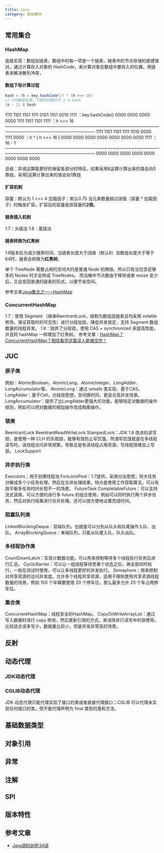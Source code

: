 ```yaml
---
title: Java
category: 基础模块
---
```


## 常用集合
### HashMap
底层实现：数组加链表，数组中的每一项是一个链表，链表中的节点存储的是键值对。通过计算存入对象的 HashCode，来计算对象在数组中要存入的位置。用链表来解决散列冲突，
#### 数组下标计算过程
~~~java
hash = (h = key.hashCode()) ^ (h >>> 16)
// n为数组长度，下面代码等价于 n % hash
(n - 1) & hash
~~~
1111 1101 1101 1111 0101 1101 0010 1111 ：key.hashCode()
0000 0000 0000 0000 1111 1101 1101 1111 ：h >>> 16
—————————————————————————————————————————————————————————
1111 1101 1101 1111 1010 0000 1111 0000 ：h ^ ( h >>> 16 )
0000 0000 0000 0000 0000 0000 0000 1111 ：16 - 1
—————————————————————————————————————————————————————————
0000 0000 0000 0000 0000 0000 0000 0000

总结：异或运算能更好的保留各部分的特征，如果采用&运算计算出来的值会向0靠拢，采用|运算计算出来的值会向1靠拢

#### 扩容机制
容量：默认为 1 <<< 4
加载因子：默认0.75
当元素数量超过阔值（容量 * 加载因子）时触发扩容，扩容后的容量是原容量的**2倍**。

#### 链表插入机制
1.7：头插法
1.8：尾插法

#### 链表转换为红黑树
1.8版本后为减少搜索时间，当链表长度大于阔值（默认8）且数组长度大于等于64时，链表会转换为**红黑树**。

单个 TreeNode 需要占用的空间大约是普通 Node 的两倍，所以只有当包含足够多的 Nodes 时才会转成 TreeNodes。
而当桶中节点数由于移除或者 resize 变少后，又会变回普通的链表的形式，以便节省空间。


参考文章[Java集合之一—HashMap](https://blog.csdn.net/woshimaxiao1/article/details/83661464)
### ConcurrentHashMap
1.7：使用 Segment （继承ReentrantLock，结构为数组加链表且均采用 volatile 修饰，保证获取时的可见性）进行分段加锁，降低并发锁定，支持 Segment 数组数量的线程并发。
1.8：抛弃了分段锁，使用 CAS + synchronized 来提高性能，并且同 hashMap 一样增加了红黑树。
参考文章：[HashMap？ConcurrentHashMap？相信看完这篇没人能难住你！](https://blog.csdn.net/weixin_44460333/article/details/86770169)


## JUC
### 原子类
例如：AtomicBoolean、AtomicLong、AtomicInteger、LongAdder、LongAccumulator等。
AtomicLong：通过 unsafe 类实现，基于CAS。
LongAdder：基于Cell，分段锁思想，空间换时间，更适合高并发场景。
LongAccumulator：提供了比LongAdder更强大的功能，能够指定对数据的操作规则，例如可以把对数据的相加操作改成相乘操作。
### 锁类
ReentrantLock
ReentrantReadWriteLock
StampedLock：JDK 1.8 改进的读写锁，是使用一种 CLH 的乐观锁，能够有效防止写饥饿。所谓写饥饿就是在多线程读写时，读线程访问非常频繁，导致总是有读线程占用资源，写线程很难加上写锁。
LockSupport
### 异步执行类
Executors：用于创建线程池
ForkJoinPool：1.7提供，采用分治思想，将大任务分解成多个小任务处理，然后在合并处理结果。特点是使用工作窃取算法，可以有效平衡多任务时间长短不一的场景。
FutureTask
CompletableFuture：可以支持流式调用，可以方便的进行多 future 的组合使用，例如可以同时执行两个异步任务，然后对执行结果进行合并处理。还可以很方便地设置完成时间。
### 阻塞队列类
LinkedBlockingDeque：双端队列，也就是可以分别从队头和队尾操作入队、出队。
ArrayBlockingQueue：单端队列，只能从队尾入队，队头出队。 
### 多线程协作类
CountDownLatch：实现计数器功能，可以用来控制等待多个线程执行任务后进行汇总。
CyclicBarrier：可以让一组线程等待至某个状态之后，再全部同时执行，一般在测试时使用，可以让多线程更好的并发执行。
Semaphore：用来控制对共享资源的访问并发度。允许多个线程共享资源，适用于限制使用共享资源线程数量的场景，例如 100 个车辆要使用 20 个停车位，那么最多允许 20 个车占用停车位。
### 集合类
ConcurrentHashMap：线程安全的HashMap。
CopyOnWriteArrayList：通过写入数据时进行 copy 修改，然后更新引用的方式，来消除并行读写中的锁使用，比较适合读多写少，数据量比较小，但是并发非常高的场景。

## 反射

## 动态代理

### JDK动态代理

### CGLIB动态代理
JDK 动态代理只能代理实现了接口的类或者直接代理接口；CGLIB 可以代理未实现任何接口的类，但不能代理声明为 final 类型的类和方法。

## 基础数据类型

## 对象引用

## 异常

## 注解

## SPI

## 版本特性

## 参考文章

- [Java源码剖析34讲](https://blog.csdn.net/cenghaihengliu/category_10140480.html)

